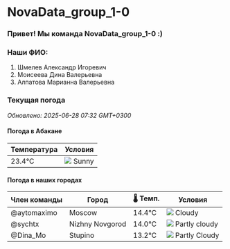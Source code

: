 # NovaData_group_1-0
### Привет! Мы команда NovaData_group_1-0 :)

### Наши ФИО:
1. Шмелев Александр Игоревич
2. Моисеева Дина Валерьевна
3. Алпатова Марианна Валерьевна

### Текущая погода
<!-- WEATHER:START -->
_Обновлено: 2025-06-28 07:32 GMT+0300_

#### Погода в Абакане

| Температура | Условия |
|-------------|----------|
| 23.4°C     | ![](https://cdn.weatherapi.com/weather/64x64/day/113.png) Sunny |

#### Погода в наших городах

| Член команды  | Город               | 🌡️ Темп.  | Условия          |
|---------------|---------------------|-----------|--------------------|
| @aytomaximo    | Moscow              |   14.4°C | ![](https://cdn.weatherapi.com/weather/64x64/day/119.png) Cloudy       |
| @sychtx        | Nizhny Novgorod     |   14.0°C | ![](https://cdn.weatherapi.com/weather/64x64/day/116.png) Partly cloudy |
| @Dina_Mo       | Stupino             |   13.2°C | ![](https://cdn.weatherapi.com/weather/64x64/day/116.png) Partly Cloudy |

<!-- WEATHER:END -->
